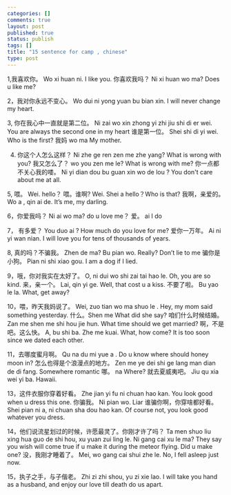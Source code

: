```yaml
--- 
categories: []
comments: true
layout: post
published: true
status: publish
tags: []
title: "15 sentence for camp , chinese"
type: post
---
```

<div id="msgcns!3725CC0EE38B1F6!192" class="bvMsg">1,我喜欢你。   Wo xi huan ni.
I like you.
你喜欢我吗？   Ni xi huan wo ma?
Does u like me?

2，我对你永远不变心。 Wo dui ni yong yuan bu bian xin.
I will never change my heart.

3, 你在我心中一直就是第二位。 Ni zai wo xin zhong yi zhi jiu shi di er wei.
You are always the second one in my heart
谁是第一位。 Shei shi di yi wei.
Who is the first?
我妈     wo ma
My mother.

4. 你这个人怎么这样？ Ni zhe ge ren zen me zhe yang?
What is wrong with you?
我又怎么了？   wo you zen me le?
What is wrong with me?
你一点都不关心我的喽。  Ni yi dian dou bu guan xin wo de lou ?
You don't care about me at all.

5, 喂。  Wei.
hello？
喂。谁啊?   Wei. Shei a 
hello？Who is that?
我啊，亲爱的。 Wo a , qin ai de.
It’s me, my darling.

6，你爱我吗？   Ni ai wo ma?
do u love me？
爱。  ai
I do

7， 有多爱？  You duo ai ?
How much do you love for me?
爱你一万年。 Ai ni yi wan nian.
I will love you for tens of thousands of years.

8, 真的吗？不骗我。  Zhen de ma? Bu pian wo.
Really? Don’t lie to me
骗你是小狗。 Pian ni shi xiao gou.
I am a dog if I lied.

9，哦，你对我实在太好了。  O, ni dui wo shi zai tai hao le.
Oh, you are so kind.
来，亲一个。  Lai, qin yi ge.
Well, that cost u a kiss.
不要了啦。 Bu yao le la.
What, get away?

10，喂，昨天我妈说了。  Wei, zuo tian wo ma shuo le .
Hey, my mom said something yesterday.
什么。Shen me
What did she say?
咱们什么时候结婚。 Zan me shen me shi hou jie hun.
What time should we get married?
啊，不是吧。这么快。 A, bu shi ba. Zhe me kuai.
What, how come? It is too soon since we dated each other.

11，去哪度蜜月啊。 Qu na du mi yue a .
Do u know where should honey moon in?
怎么也得是个浪漫点的地方。 Zen me ye dei shi ge lang man dian de di fang.
Somewhere romantic
哪。 na
Where?
就去夏威夷吧。  Jiu qu xia wei yi ba.
Hawaii.

13，这件衣服你穿着好看。  Zhe jian yi fu ni chuan hao kan.
You look good when u dress this one.
你骗我。  Ni pian wo.
Liar
谁骗你啊，你穿啥都好看。  Shei pian ni a, ni chuan sha dou hao kan.
Of course not, you look good whatever you dress.

14，他们说流星划过的时候，许愿最灵了。你刚才许了吗？  Ta men shuo liu xing hua guo de shi hou, xu yuan zui ling le. Ni gang cai xu le ma?
They say you wish will come true if u make it during the meteor flying. Did u make one?
没，我刚才睡着了。 Mei, wo gang cai shui zhe le.
No, I fell asleep just now.

15，执子之手，与子偕老。  Zhi zi zhi shou, yu zi xie lao.
I will take you hand as a husband, and enjoy our love till death do us apart.</div>
